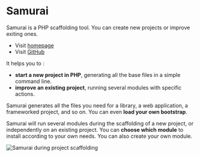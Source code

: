 # Samurai

Samurai is a PHP scaffolding tool. You can create new projects or improve exiting ones.

 - Visit [homepage](http://samuraiphp.com/)
 - Visit [GitHub](https://github.com/Raphhh/samurai/)


It helps you to :

 - **start a new project in PHP**, generating all the base files in a simple command line.
 - **improve an existing project**, running several modules with specific actions.

Samurai generates all the files you need for a library, a web application, a frameworked project, and so on. 
You can even **load your own bootstrap**.

Samurai will run several modules during the scaffolding of a new project, or independently on an existing project. 
You can **choose which module** to install according to your own needs. 
You can also create your own module.

![Samurai during project scaffolding](https://raw.githubusercontent.com/Raphhh/samurai/master/doc/samurai-new.png)
